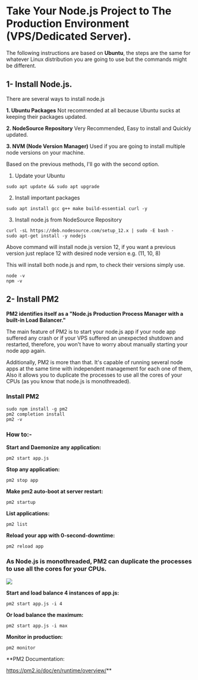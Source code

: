 # **Take Your Node.js Project to The Production Environment (VPS/Dedicated Server).**

The following instructions are based on **Ubuntu**, the steps are the same for whatever Linux distribution you are going to use but the commands might be different.

## 1- Install Node.js.

There are several ways to install node.js

 **1. Ubuntu Packages**
Not recommended at all because Ubuntu sucks at keeping their packages updated.

 **2. NodeSource Repository**
 Very Recommended, Easy to install and Quickly updated.
 
 **3. NVM (Node Version Manager)**
Used if you are going to install multiple node versions on your machine.

Based on the previous methods, I'll go with the second option.

1. Update your Ubuntu

`sudo apt update && sudo apt upgrade`

2. Install important packages

`sudo apt install gcc g++ make build-essential curl -y`

3. Install node.js from NodeSource Repository

```
curl -sL https://deb.nodesource.com/setup_12.x | sudo -E bash -
sudo apt-get install -y nodejs
```

Above command will install node.js version 12, if you want a previous version just replace 12 with desired node version e.g. (11, 10, 8)

This will install both node.js  and npm, to check their versions simply use.
```
node -v
npm -v
```

## 2- Install PM2

**PM2 identifies itself as a "Node.js Production Process Manager with a built-in Load Balancer."**

The main feature of PM2 is to start your node.js app if your node app suffered any crash or if your VPS suffered an unexpected shutdown and restarted, therefore, you won't have to worry about manually starting your node app again.

Additionally, PM2 is more than that. It's capable of running several node apps at the same time with independent management for each one of them, Also it allows you to duplicate the processes to use all the cores of your CPUs (as you know that node.js is monothreaded).

### Install PM2
```
sudo npm install -g pm2
pm2 completion install
pm2 -v
```

### How to:-

**Start and Daemonize any application:**

`
pm2 start app.js
`

**Stop any application:**

`
pm2 stop app
`

**Make pm2 auto-boot at server restart:**

`
pm2 startup
`

**List applications:**

`
pm2 list
`

**Reload your app with 0-second-downtime:**

`
pm2 reload app
`

### **As Node.js is monothreaded, PM2 can duplicate the processes to use all the cores for your CPUs.**

![](https://pm2.io/_nuxt/img/1f13170.png)

**Start and load balance 4 instances of app.js:**

`
pm2 start app.js -i 4
`

**Or load balance the maximum:**

`
pm2 start app.js -i max
`

**Monitor in production:**

`
pm2 monitor
`


**PM2 Documentation:

https://pm2.io/doc/en/runtime/overview/**
